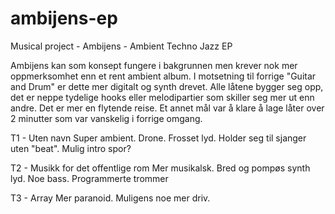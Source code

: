 # ambijens-ep
Musical project - Ambijens - Ambient Techno Jazz EP

Ambijens kan som konsept fungere i bakgrunnen men krever nok mer oppmerksomhet enn et rent ambient album. I motsetning til forrige "Guitar and Drum" er dette mer digitalt og synth drevet. Alle låtene bygger seg opp, det er neppe tydelige hooks eller melodipartier som skiller seg mer ut enn andre. Det er mer en flytende reise. Et annet mål var å klare å lage låter over 2 minutter som var vanskelig i forrige omgang.

T1 - Uten navn
Super ambient. Drone. Frosset lyd. Holder seg til sjanger uten "beat". Mulig intro spor?

T2 - Musikk for det offentlige rom
Mer musikalsk. Bred og pompøs synth lyd. Noe bass. Programmerte trommer

T3 - Array
Mer paranoid. Muligens noe mer driv.

